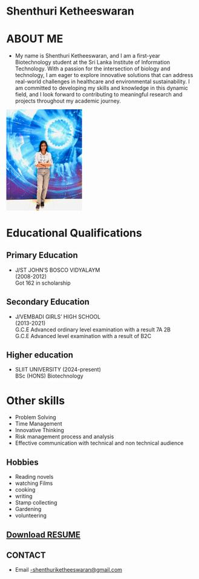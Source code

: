 # Shenthuri Ketheeswaran


# ABOUT ME
* My name is Shenthuri Ketheeswaran, and I am a first-year Biotechnology student at the Sri Lanka Institute of Information Technology. With a passion for the intersection of biology and technology, I am eager to explore innovative solutions that can address real-world challenges in healthcare and environmental sustainability. I am committed to developing my skills and knowledge in this dynamic field, and I look forward to contributing to meaningful research and projects throughout my academic journey. 

<img src="image1.jpg" alt="drawing" width="200"/>


# Educational Qualifications

 ## Primary Education
* J/ST JOHN’S BOSCO VIDYALAYM<br>
 (2008-2012)
<br> Got 162 in scholarship

 ## Secondary Education
* J/VEMBADI GIRLS’ HIGH SCHOOL<br>
 (2013-2021)
  <br>G.C.E Advanced ordinary level
 examination with a result 7A 2B<br>
  G.C.E Advanced level 
examination with a result of B2C 
 ## Higher education
* SLIIT UNIVERSITY (2024-present)<br>
 BSc (HONS) Biotechnology




 # Other skills
  * Problem Solving
  * Time Management
  * Innovative Thinking
  * Risk management process and analysis
  * Effective communication with technical and non technical audience
 
 ## Hobbies

 * Reading novels
 * watching Films
 * cooking
 * writing
 * Stamp collecting
 * Gardening
 * volunteering

## [Download RESUME ](https://github.com/shenthu0306/shenthu0306.github.io/blob/1bc1c4597c72aba7b53f16df7c21e1e4df4e65ac/CV.pdf)
## CONTACT 
  * Email -shenthuriketheeswaran@gmail.com




